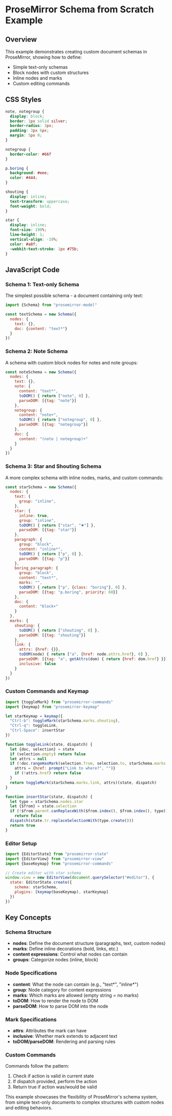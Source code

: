 # ProseMirror Schema from Scratch Example

## Overview

This example demonstrates creating custom document schemas in ProseMirror, showing how to define:
- Simple text-only schemas
- Block nodes with custom structures  
- Inline nodes and marks
- Custom editing commands

## CSS Styles

```css
note, notegroup {
  display: block;
  border: 1px solid silver;
  border-radius: 3px;
  padding: 3px 6px;
  margin: 5px 0;
}

notegroup { 
  border-color: #66f 
}

p.boring { 
  background: #eee; 
  color: #444; 
}

shouting { 
  display: inline; 
  text-transform: uppercase; 
  font-weight: bold; 
}

star { 
  display: inline; 
  font-size: 190%; 
  line-height: 1; 
  vertical-align: -10%; 
  color: #a8f; 
  -webkit-text-stroke: 1px #75b; 
}
```

## JavaScript Code

### Schema 1: Text-only Schema

The simplest possible schema - a document containing only text:

```javascript
import {Schema} from "prosemirror-model"

const textSchema = new Schema({
  nodes: {
    text: {},
    doc: {content: "text*"}
  }
})
```

### Schema 2: Note Schema

A schema with custom block nodes for notes and note groups:

```javascript
const noteSchema = new Schema({
  nodes: {
    text: {},
    note: {
      content: "text*",
      toDOM() { return ["note", 0] },
      parseDOM: [{tag: "note"}]
    },
    notegroup: {
      content: "note+",
      toDOM() { return ["notegroup", 0] },
      parseDOM: [{tag: "notegroup"}]
    },
    doc: {
      content: "(note | notegroup)+"
    }
  }
})
```

### Schema 3: Star and Shouting Schema

A more complex schema with inline nodes, marks, and custom commands:

```javascript
const starSchema = new Schema({
  nodes: {
    text: {
      group: "inline",
    },
    star: {
      inline: true,
      group: "inline",
      toDOM() { return ["star", "🟊"] },
      parseDOM: [{tag: "star"}]
    },
    paragraph: {
      group: "block",
      content: "inline*",
      toDOM() { return ["p", 0] },
      parseDOM: [{tag: "p"}]
    },
    boring_paragraph: {
      group: "block",
      content: "text*",
      marks: "",
      toDOM() { return ["p", {class: "boring"}, 0] },
      parseDOM: [{tag: "p.boring", priority: 60}]
    },
    doc: {
      content: "block+"
    }
  },
  marks: {
    shouting: {
      toDOM() { return ["shouting", 0] },
      parseDOM: [{tag: "shouting"}]
    },
    link: {
      attrs: {href: {}},
      toDOM(node) { return ["a", {href: node.attrs.href}, 0] },
      parseDOM: [{tag: "a", getAttrs(dom) { return {href: dom.href} }}],
      inclusive: false
    }
  }
})
```

### Custom Commands and Keymap

```javascript
import {toggleMark} from "prosemirror-commands"
import {keymap} from "prosemirror-keymap"

let starKeymap = keymap({
  "Ctrl-b": toggleMark(starSchema.marks.shouting),
  "Ctrl-q": toggleLink,
  "Ctrl-Space": insertStar
})

function toggleLink(state, dispatch) {
  let {doc, selection} = state
  if (selection.empty) return false
  let attrs = null
  if (!doc.rangeHasMark(selection.from, selection.to, starSchema.marks.link)) {
    attrs = {href: prompt("Link to where?", "")}
    if (!attrs.href) return false
  }
  return toggleMark(starSchema.marks.link, attrs)(state, dispatch)
}

function insertStar(state, dispatch) {
  let type = starSchema.nodes.star
  let {$from} = state.selection
  if (!$from.parent.canReplaceWith($from.index(), $from.index(), type))
    return false
  dispatch(state.tr.replaceSelectionWith(type.create()))
  return true
}
```

### Editor Setup

```javascript
import {EditorState} from "prosemirror-state"
import {EditorView} from "prosemirror-view"
import {baseKeymap} from "prosemirror-commands"

// Create editor with star schema
window.view = new EditorView(document.querySelector("#editor"), {
  state: EditorState.create({
    schema: starSchema,
    plugins: [keymap(baseKeymap), starKeymap]
  })
})
```

## Key Concepts

### Schema Structure
- **nodes**: Define the document structure (paragraphs, text, custom nodes)
- **marks**: Define inline decorations (bold, links, etc.)
- **content expressions**: Control what nodes can contain
- **groups**: Categorize nodes (inline, block)

### Node Specifications
- **content**: What the node can contain (e.g., "text*", "inline*")
- **group**: Node category for content expressions
- **marks**: Which marks are allowed (empty string = no marks)
- **toDOM**: How to render the node to DOM
- **parseDOM**: How to parse DOM into the node

### Mark Specifications
- **attrs**: Attributes the mark can have
- **inclusive**: Whether mark extends to adjacent text
- **toDOM/parseDOM**: Rendering and parsing rules

### Custom Commands
Commands follow the pattern:
1. Check if action is valid in current state
2. If dispatch provided, perform the action
3. Return true if action was/would be valid

This example showcases the flexibility of ProseMirror's schema system, from simple text-only documents to complex structures with custom nodes and editing behaviors.